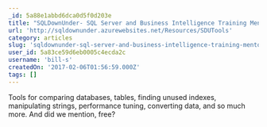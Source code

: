 ```yaml
---
_id: 5a88e1abbd6dca0d5f0d203e
title: "SQLDownUnder- SQL Server and Business Intelligence Training Mentoring"
url: 'http://sqldownunder.azurewebsites.net/Resources/SDUTools'
category: articles
slug: 'sqldownunder-sql-server-and-business-intelligence-training-mentoring'
user_id: 5a83ce59d6eb0005c4ecda2c
username: 'bill-s'
createdOn: '2017-02-06T01:56:59.000Z'
tags: []
---
```


Tools for comparing databases, tables, finding unused indexes, manipulating strings, performance tuning, converting data, and so much more. 
And did we mention, free?

